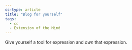 ```yaml
---
cc-type: article
title: "Blog for yourself"
tags:
  - cc
  - Extension of the Mind
---
```

Give yourself a tool for expression and *own* that expression.